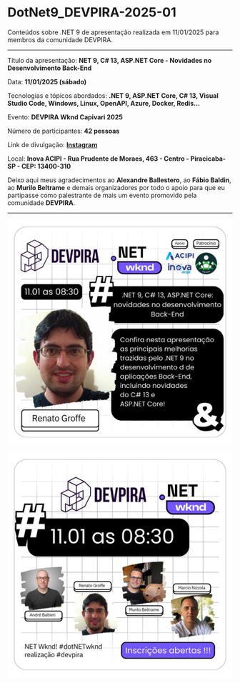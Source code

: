 # DotNet9_DEVPIRA-2025-01
 Conteúdos sobre .NET 9 de apresentação realizada em 11/01/2025 para membros da comunidade DEVPIRA. 

---

Título da apresentação: **NET 9, C# 13, ASP.NET Core - Novidades no Desenvolvimento Back-End**

Data: **11/01/2025 (sábado)**

Tecnologias e tópicos abordados: **.NET 9, ASP.NET Core, C# 13, Visual Studio Code, Windows, Linux, OpenAPI, Azure, Docker, Redis...**

Evento: **DEVPIRA Wknd Capivari 2025**

Número de participantes: **42 pessoas**

Link de divulgação: [**Instagram**](https://www.instagram.com/p/DEpTHOBzjWE/)

Local: **Inova ACIPI - Rua Prudente de Moraes, 463 - Centro - Piracicaba-SP - CEP: 13400-310**

Deixo aqui meus agradecimentos ao **Alexandre Ballestero**, ao **Fábio Baldin**, ao **Murilo Beltrame** e demais organizadores por todo o apoio para que eu partipasse como palestrante de mais um evento promovido pela comunidade **DEVPIRA**.

---

![Divulgação 1](img/divulgacao-01.jpg)

![Divulgação 2](img/divulgacao-02.jpg)